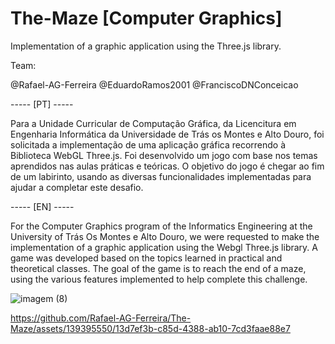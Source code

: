 # The-Maze [Computer Graphics]
Implementation of a graphic application using the Three.js library.

Team:

@Rafael-AG-Ferreira
@EduardoRamos2001
@FranciscoDNConceicao

----- [PT] -----

Para a Unidade Curricular de Computação Gráfica, da Licencitura em Engenharia Informática da Universidade de Trás os Montes e Alto Douro,
foi solicitada a implementação de uma aplicação gráfica recorrendo à Biblioteca WebGL Three.js.
Foi desenvolvido um jogo com base nos temas aprendidos nas aulas práticas e teóricas.
O objetivo do jogo é chegar ao fim de um labirinto, usando as diversas funcionalidades implementadas para ajudar a completar este desafio.

----- [EN] -----

For the Computer Graphics program of the Informatics Engineering at the University of Trás Os Montes e Alto Douro, we were requested to
make the implementation of a graphic application using the Webgl Three.js library.
A game was developed based on the topics learned in practical and theoretical classes.
The goal of the game is to reach the end of a maze, using the various features implemented to help complete this challenge.


![imagem (8)](https://github.com/Rafael-AG-Ferreira/The-Maze/assets/139395550/367eba19-cd61-4c58-936d-be4ade1009f3)


https://github.com/Rafael-AG-Ferreira/The-Maze/assets/139395550/13d7ef3b-c85d-4388-ab10-7cd3faae88e7

